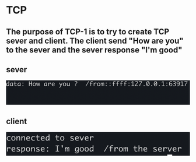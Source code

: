 # TCP

## The purpose of TCP-1 is to try to create TCP sever and client. The client send "How are you" to the sever and the sever response "I'm good"
## sever
![](img/sever.png)

## client
![](img/client.png)
